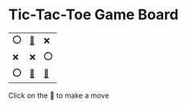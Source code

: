 # Tic-Tac-Toe Game Board
|   |   |   |
|---|---|---|
|⭕ |[🔎](OOXXXOOEX.md) |❌ |
|❌ |❌ |⭕ |
|⭕ |[🔎](OEXXXOOOX.md) |[🔎](OEXXXOOXO.md) |

Click on the 🔎 to make a move